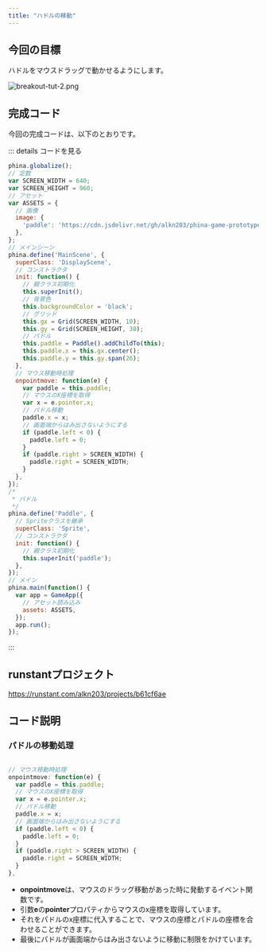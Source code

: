 ```yaml
---
title: "ハドルの移動"
---
```


## 今回の目標

ハドルをマウスドラッグで動かせるようにします。

![breakout-tut-2.png](/images/breakout-tut-2.png)

## 完成コード

今回の完成コードは、以下のとおりです。

::: details コードを見る

```js
phina.globalize();
// 定数
var SCREEN_WIDTH = 640;
var SCREEN_HEIGHT = 960;
// アセット
var ASSETS = {
  // 画像
  image: {
    'paddle': 'https://cdn.jsdelivr.net/gh/alkn203/phina-game-prototypes@main/breakout/assets/paddle.png',
  },
};
// メインシーン
phina.define('MainScene', {
  superClass: 'DisplayScene',
  // コンストラクタ
  init: function() {
    // 親クラス初期化
    this.superInit();
    // 背景色
    this.backgroundColor = 'black';
    // グリッド
    this.gx = Grid(SCREEN_WIDTH, 10);
    this.gy = Grid(SCREEN_HEIGHT, 30);
    // パドル
    this.paddle = Paddle().addChildTo(this);
    this.paddle.x = this.gx.center();
    this.paddle.y = this.gy.span(26);
  },
  // マウス移動時処理
  onpointmove: function(e) {
    var paddle = this.paddle;
    // マウスのX座標を取得
    var x = e.pointer.x;
    // パドル移動
    paddle.x = x;
    // 画面端からはみ出さないようにする
    if (paddle.left < 0) {
      paddle.left = 0;
    }
    if (paddle.right > SCREEN_WIDTH) {
      paddle.right = SCREEN_WIDTH;
    }
  },
});
/*
 * パドル
 */
phina.define('Paddle', {
  // Spriteクラスを継承
  superClass: 'Sprite',
  // コンストラクタ
  init: function() {
    // 親クラス初期化
    this.superInit('paddle');
  },
});
// メイン
phina.main(function() {
  var app = GameApp({
    // アセット読み込み
    assets: ASSETS,
  });
  app.run();
});


```

:::

## runstantプロジェクト

https://runstant.com/alkn203/projects/b61cf6ae

## コード説明

### パドルの移動処理

```js

// マウス移動時処理
onpointmove: function(e) {
  var paddle = this.paddle;
  // マウスのX座標を取得
  var x = e.pointer.x;
  // パドル移動
  paddle.x = x;
  // 画面端からはみ出さないようにする
  if (paddle.left < 0) {
    paddle.left = 0;
  }
  if (paddle.right > SCREEN_WIDTH) {
    paddle.right = SCREEN_WIDTH;
  }
},

```

* **onpointmove**は、マウスのドラッグ移動があった時に発動するイベント関数です。
* 引数**e**の**pointer**プロパティからマウスのx座標を取得しています。
* それをパドルのx座標に代入することで、マウスの座標とパドルの座標を合わせることができます。
* 最後にパドルが画面端からはみ出さないように移動に制限をかけています。
